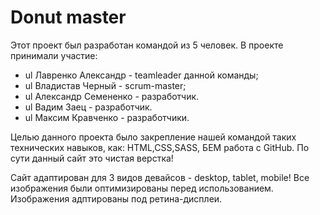 # Donut master

Этот проект был разработан командой из 5 человек. В проекте принимали участие:

- ul Лавренко Александр - teamleader данной команды;
- ul Владистав Черный - scrum-master;
- ul Александр Семененко - разработчик.
- ul Вадим Заец - разработчик.
- ul Максим Кравченко - разработчики.

Целью данного проекта было закрепление нашей командой таких технических навыков, как: HTML,CSS,SASS,
БЕМ работа с GitHub. По сути данный сайт это чистая верстка!

Сайт адаптирован для 3 видов девайсов - desktop, tablet, mobile! Все изображения были оптимизированы
перед использованием. Изображения адптированы под ретина-дисплеи.

[ссылка на оригинальный проект]: https://github.com/Oleksandr2891/project-for-team1
